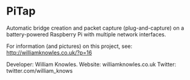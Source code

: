 PiTap
=====

Automatic bridge creation and packet capture (plug-and-capture) on a battery-powered Raspberry Pi with multiple network interfaces.

For information (and pictures) on this project, see: http://williamknowles.co.uk/?p=16

Developer: William Knowles.
Website: williamknowles.co.uk
Twitter: twitter.com/william_knows
